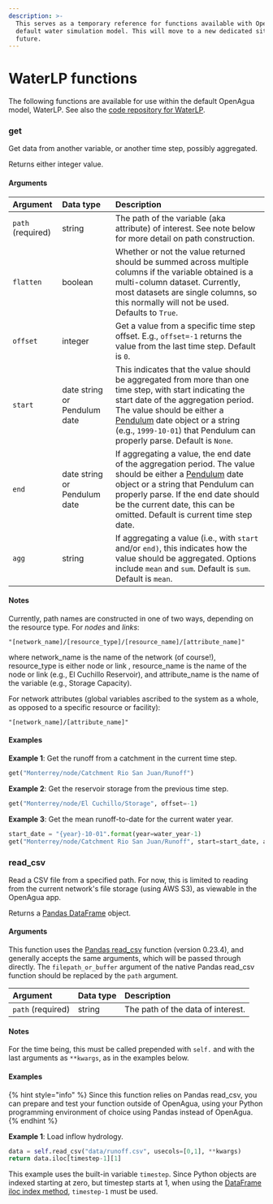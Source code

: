 ```yaml
---
description: >-
  This serves as a temporary reference for functions available with OpenAgua's
  default water simulation model. This will move to a new dedicated site in the
  future.
---
```


# WaterLP functions

The following functions are available for use within the default OpenAgua model, WaterLP. See also the [code repository for WaterLP](https://github.com/openagua/waterlp-pywr).

### get

Get data from another variable, or another time step, possibly aggregated.

Returns either integer value.

#### Arguments

| Argument | Data type | Description |
| :--- | :--- | :--- |
| `path` \(required\) | string | The path of the variable \(aka attribute\) of interest. See note below for more detail on path construction. |
| `flatten` | boolean | Whether or not the value returned should be summed across multiple columns if the variable obtained is a multi-column dataset. Currently, most datasets are single columns, so this normally will not be used. Defaults to `True`.  |
| `offset` | integer | Get a value from a specific time step offset. E.g., `offset=-1` returns the value from the last time step. Default is `0`. |
| `start` | date string  or Pendulum date | This indicates that the value should be aggregated from more than one time step, with start indicating the start date of the aggregation period. The value should be either a [Pendulum](https://pendulum.eustace.io/) date object or a string \(e.g., `1999-10-01`\) that Pendulum can properly parse. Default is `None`. |
| `end` | date string or Pendulum date | If aggregating a value, the end date of the aggregation period. The value should be either a [Pendulum](https://pendulum.eustace.io/) date object or a string that Pendulum can properly parse. If the end date should be the current date, this can be omitted. Default is current time step date. |
| `agg` | string | If aggregating a value \(i.e., with `start` and/or `end)`, this indicates how the value should be aggregated. Options include `mean` and `sum`. Default is `sum`. Default is `mean`. |

#### Notes

Currently, path names are constructed in one of two ways, depending on the resource type. For _nodes_ and _links_:

`"[network_name]/[resource_type]/[resource_name]/[attribute_name]"`

where network\_name is the name of the network \(of course!\), resource\_type is either node or link , resource\_name is the name of the node or link \(e.g., El Cuchillo Reservoir\), and attribute\_name is the name of the variable \(e.g., Storage Capacity\).

For network attributes \(global variables ascribed to the system as a whole, as opposed to a specific resource or facility\):

`"[network_name]/[attribute_name]"`

#### Examples

**Example 1**: Get the runoff from a catchment in the current time step.

```python
get("Monterrey/node/Catchment Rio San Juan/Runoff")
```

**Example 2**: Get the reservoir storage from the previous time step.

```python
get("Monterrey/node/El Cuchillo/Storage", offset=-1)
```

**Example 3**: Get the mean runoff-to-date for the current water year.

```python
start_date = "{year}-10-01".format(year=water_year-1)
get("Monterrey/node/Catchment Rio San Juan/Runoff", start=start_date, agg="mean")
```

### read\_csv

Read a CSV file from a specified path. For now, this is limited to reading from the current network's file storage \(using AWS S3\), as viewable in the OpenAgua app.

Returns a [Pandas DataFrame](https://pandas.pydata.org/pandas-docs/version/0.23.4/generated/pandas.DataFrame.html) object.

#### Arguments

This function uses the [Pandas read\_csv](https://pandas.pydata.org/pandas-docs/version/0.23.3/generated/pandas.read_csv.html) function \(version 0.23.4\), and generally accepts the same arguments, which will be passed through directly. The `filepath_or_buffer` argument of the native Pandas read\_csv function should be replaced by the `path` argument.

| Argument | Data type | Description |
| :--- | :--- | :--- |
| `path` \(required\) | string | The path of the data of interest. |

#### Notes

For the time being, this must be called prepended with `self.` and with the last arguments as `**kwargs`, as in the examples below.

#### Examples

{% hint style="info" %}
Since this function relies on Pandas read\_csv, you can prepare and test your function outside of OpenAgua, using your Python programming environment of choice using Pandas instead of OpenAgua.
{% endhint %}

**Example 1**: Load inflow hydrology.

```python
data = self.read_csv("data/runoff.csv", usecols=[0,1], **kwargs)
return data.iloc[timestep-1][1]
```

This example uses the built-in variable `timestep`. Since Python objects are indexed starting at zero, but timestep starts at 1, when using the [DataFrame iloc index method](https://pandas.pydata.org/pandas-docs/version/0.23.4/indexing.html), `timestep-1` must be used.

